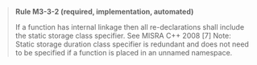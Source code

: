 > **Rule M3-3-2 (required, implementation, automated)**
>
> If a function has internal linkage then all re-declarations shall include
> the static storage class specifier.
> See MISRA C++ 2008 [7]
> Note: Static storage duration class specifier is redundant and does not need to be
> specified if a function is placed in an unnamed namespace.
